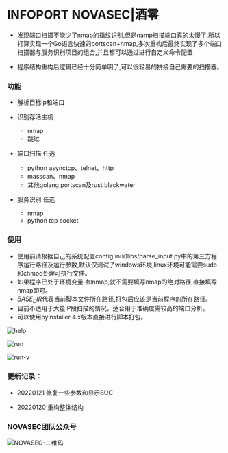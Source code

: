 # INFOPORT  NOVASEC|酒零

* 发现端口扫描不能少了nmap的指纹识别,但是namp扫描端口真的太慢了,所以打算实现一个Go语言快速的portscan+nmap,多次重构后最终实现了多个端口扫描器与服务识别项目的组合,并且都可以通过进行自定义命令配置

* 程序结构重构后逻辑已经十分简单明了,可以很轻易的拼接自己需要的扫描器。

### 功能

* 解析目标ip和端口
* 识别存活主机
  * nmap
  * 跳过 

* 端口扫描 任选
  * python asynctcp、telnet、http 
  * masscan、nmap 
  * 其他golang portscan及rust blackwater 


* 服务识别 任选
  * nmap
  * python tcp socket

### 使用

* 使用前请根据自己的系统配置config.ini和libs/parse_input.py中的第三方程序运行路径及运行参数,默认仅测试了windows环境,linux环境可能需要sudo和chmod处理可执行文件。
* 如果程序已处于环境变量-如nmap,就不需要填写nmap的绝对路径,直接填写nmap即可。
* $BASE_DIR$代表当前脚本文件所在路径,打包后应该是当前程序的所在路径。
* 目前不适用于大量IP段扫描的情况，适合用于准确度需较高的端口分析。 
* 可以使用pyinstaller 4.x版本直接进行脚本打包。 


![help](https://user-images.githubusercontent.com/46115146/150475963-224a086e-9183-421f-a808-6c7615364843.png)


![run](https://user-images.githubusercontent.com/46115146/150475950-0e29a307-2068-4f2c-bee5-43ead36cc00e.png)


![run-v](https://user-images.githubusercontent.com/46115146/150475939-d163e3a1-0702-4eae-9706-348a2cb9c9a3.png)


### 更新记录：

* 20220121 修复一些参数和显示BUG

* 20220120 重构整体结构


### NOVASEC团队公众号

![NOVASEC-二维码](https://user-images.githubusercontent.com/46115146/150318610-ad46b4bb-d98e-44c5-ac88-207654f1d3c6.jpg)

